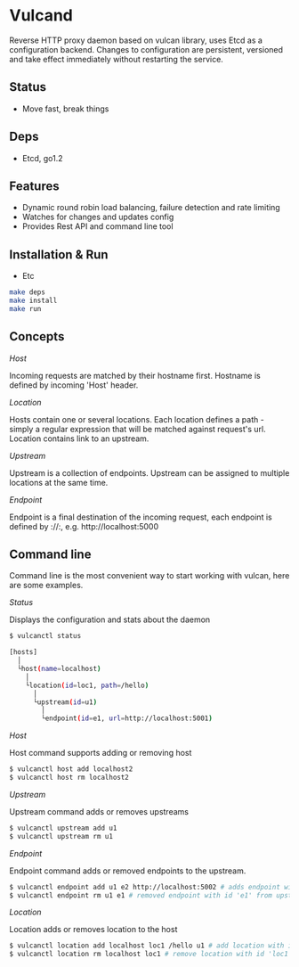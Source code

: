 Vulcand
=======

Reverse HTTP proxy daemon based on vulcan library, uses Etcd as a configuration backend.
Changes to configuration are persistent, versioned and take effect immediately without restarting the service.

Status
------

* Move fast, break things


Deps
----

* Etcd, go1.2

Features
--------

* Dynamic round robin load balancing, failure detection and rate limiting
* Watches for changes and updates config
* Provides Rest API and command line tool

Installation & Run
------------------

* Etc

```bash
make deps
make install
make run
```

Concepts
--------

*Host*

Incoming requests are matched by their hostname first. Hostname is defined by incoming 'Host' header.

*Location* 

Hosts contain one or several locations. Each location defines a path - simply a regular expression that will be matched against request's url.
Location contains link to an upstream.

*Upstream*

Upstream is a collection of endpoints. Upstream can be assigned to multiple locations at the same time.

*Endpoint*

Endpoint is a final destination of the incoming request, each endpoint is defined by <schema>://<host>:<port>, e.g. http://localhost:5000


Command line
------------

Command line is the most convenient way to start working with vulcan, here are some examples. 

*Status*

Displays the configuration and stats about the daemon

```bash 
$ vulcanctl status

[hosts]
  │
  └host(name=localhost)
    │
    └location(id=loc1, path=/hello)
      │
      └upstream(id=u1)
        │
        └endpoint(id=e1, url=http://localhost:5001)
```

*Host*

Host command supports adding or removing host

```bash
$ vulcanctl host add localhost2
$ vulcanctl host rm localhost2
```

*Upstream*

Upstream command adds or removes upstreams

```bash
$ vulcanctl upstream add u1
$ vulcanctl upstream rm u1
```

*Endpoint*

Endpoint command adds or removed endpoints to the upstream.

```bash
$ vulcanctl endpoint add u1 e2 http://localhost:5002 # adds endpoint with id 'e2' and url 'http://localhost:5002' to upstream with id 'u1'
$ vulcanctl endpoint rm u1 e1 # removed endpoint with id 'e1' from upstream 'u1'
```

*Location*

Location adds or removes location to the host

```bash
$ vulcanctl location add localhost loc1 /hello u1 # add location with id 'id1' to host 'localhost', use path '/hello' and upstream 'u1'
$ vulcanctl location rm localhost loc1 # remove location with id 'loc1' from host 'localhost'
```

